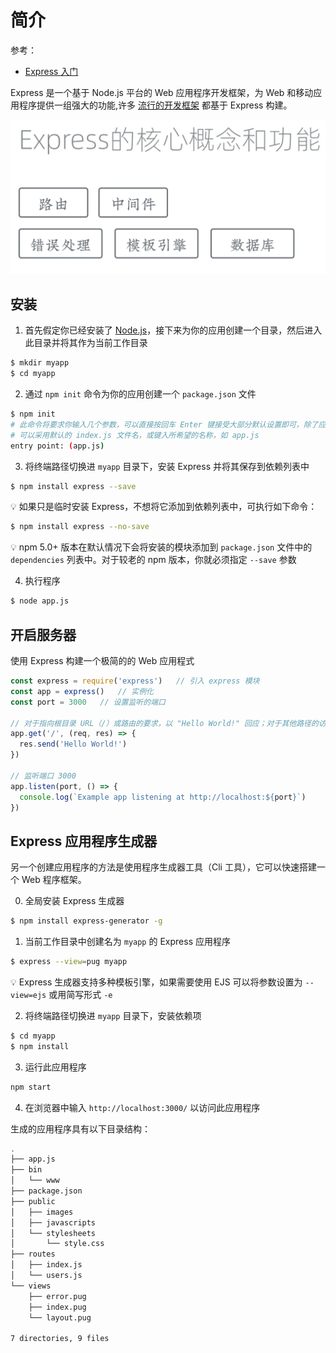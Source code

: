 # 简介
参考：
* [Express 入门](http://expressjs.com/zh-cn/starter/installing.html)

Express 是一个基于 Node.js 平台的 Web 应用程序开发框架，为 Web 和移动应用程序提供一组强大的功能,许多 [流行的开发框架](https://www.expressjs.com.cn/resources/frameworks.html) 都基于 Express 构建。

![Express](_v_images/20201001155442817_6568.png)

## 安装
1. 首先假定你已经安装了 [Node.js](https://nodejs.org/)，接下来为你的应用创建一个目录，然后进入此目录并将其作为当前工作目录

```bash
$ mkdir myapp
$ cd myapp
```

2. 通过 `npm init` 命令为你的应用创建一个 `package.json` 文件

```bash
$ npm init
# 此命令将要求你输入几个参数，可以直接按回车 Enter 键接受大部分默认设置即可，除了应用的入口文件，应该明确设置
# 可以采用默认的 index.js 文件名，或键入所希望的名称，如 app.js
entry point: (app.js)
```

3.  将终端路径切换进 `myapp` 目录下，安装 Express 并将其保存到依赖列表中

```bash
$ npm install express --save
```

:bulb: 如果只是临时安装 Express，不想将它添加到依赖列表中，可执行如下命令：

```bash
$ npm install express --no-save
```

:bulb: npm 5.0+ 版本在默认情况下会将安装的模块添加到 `package.json` 文件中的 `dependencies` 列表中。对于较老的 npm 版本，你就必须指定 `--save` 参数

4. 执行程序

```bash
$ node app.js
```

## 开启服务器
使用 Express 构建一个极简的的 Web 应用程式

```js
const express = require('express')   // 引入 express 模块
const app = express()   // 实例化
const port = 3000   // 设置监听的端口

// 对于指向根目录 URL（/）或路由的要求，以 "Hello World!" 回应；对于其他路径的访问就（默认）回应 404 找不到
app.get('/', (req, res) => {
  res.send('Hello World!')
})

// 监听端口 3000
app.listen(port, () => {
  console.log(`Example app listening at http://localhost:${port}`)
})
```

## Express 应用程序生成器
另一个创建应用程序的方法是使用程序生成器工具（Cli 工具），它可以快速搭建一个 Web 程序框架。

0. 全局安装 Express 生成器

```bash
$ npm install express-generator -g
```

1. 当前工作目录中创建名为 `myapp` 的 Express 应用程序

```bash
$ express --view=pug myapp
```

:bulb: Express 生成器支持多种模板引擎，如果需要使用 EJS 可以将参数设置为 `--view=ejs` 或用简写形式 `-e`

2. 将终端路径切换进 `myapp` 目录下，安装依赖项

```bash
$ cd myapp
$ npm install
```

3. 运行此应用程序

```bash
npm start
```

4. 在浏览器中输入 `http://localhost:3000/` 以访问此应用程序

生成的应用程序具有以下目录结构：

```sh
.
├── app.js
├── bin
│   └── www
├── package.json
├── public
│   ├── images
│   ├── javascripts
│   └── stylesheets
│       └── style.css
├── routes
│   ├── index.js
│   └── users.js
└── views
    ├── error.pug
    ├── index.pug
    └── layout.pug

7 directories, 9 files
```